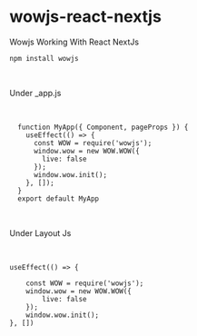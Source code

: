 # wowjs-react-nextjs
Wowjs Working With React NextJs

`` npm install wowjs ``

<br/>

Under _app.js

<br/>

      function MyApp({ Component, pageProps }) {
        useEffect(() => {
          const WOW = require('wowjs');
          window.wow = new WOW.WOW({
            live: false
          });
          window.wow.init();
        }, []);
      }
      export default MyApp

<br/>

Under Layout Js

<br/>


    useEffect(() => {
        
        const WOW = require('wowjs');
        window.wow = new WOW.WOW({
            live: false
        });
        window.wow.init();
    }, [])

